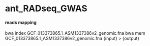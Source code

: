 # ant_RADseq_GWAS


#### reads mapping
bwa index GCF_013373865.1_ASM1337386v2_genomic.fna
bwa mem GCF_013373865.1_ASM1337386v2_genomic.fna {input} > {output}

